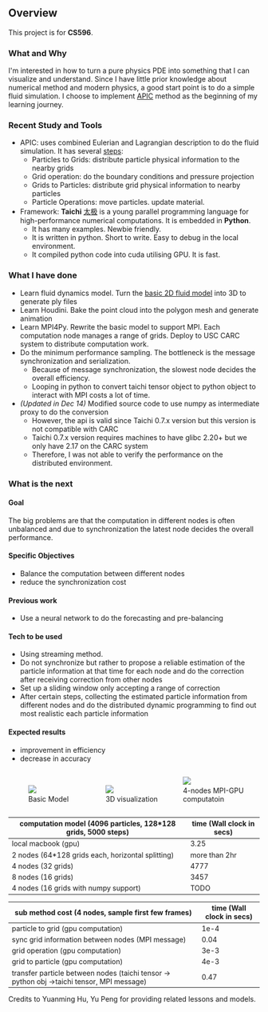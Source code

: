 [comment]: <> (<div align="center">)

[comment]: <> (  <img width="500px" src="https://github.com/taichi-dev/taichi/raw/master/misc/logo.png">)

[comment]: <> (   <h3> <a href="https://docs.taichi.graphics/"> Tutorial </a> | <a href="https://github.com/taichi-dev/taichi/tree/master/python/taichi/examples"> Examples </a> | <a href="https://forum.taichi.graphics/"> Forum </a><!-- | <a href="http://hub.taichi.graphics/"> Playground </a> --></h3>)

[comment]: <> (  <h3> <a href="https://docs.taichi.graphics/"> Documentation </a> | <a href="https://docs.taichi.graphics/zh-Hans/"> 简体中文文档 </a> | <a href="https://docs.taichi.graphics/lang/articles/contribution/contributor_guide"> Contributor Guidelines </a> </h3>)

[comment]: <> (</div>)
## Overview

This project is for **CS596**. 

### What and Why

I'm interested in how to turn a pure physics PDE into something that I can visualize and understand.
Since I have little prior knowledge about numerical method and modern physics,
a good start point is to do a simple fluid simulation. 
I choose to implement [APIC](https://www.math.ucla.edu/~jteran/papers/JSSTS15.pdf) method as the beginning of my learning journey. 

### Recent Study and Tools

* APIC: uses combined Eulerian and Lagrangian description to do the fluid simulation. It has several [steps](https://www.bilibili.com/video/BV1ZK411H7Hc?p=7):
  * Particles to Grids: distribute particle physical information to the nearby grids
  * Grid operation: do the boundary conditions and pressure projection
  * Grids to Particles: distribute grid physical information to nearby particles
  * Particle Operations: move particles. update material.
* Framework: **Taichi** [太极](https://github.com/taichi-dev/taichi/tree/master/python/taichi/examples/simulation) is a young parallel programming language for high-performance numerical computations. It is embedded in **Python**.
  * It has many examples. Newbie friendly.
  * It is written in python. Short to write. Easy to debug in the local environment.
  * It compiled python code into cuda utilising GPU. It is fast.

### What I have done

* Learn fluid dynamics model. Turn the [basic 2D fluid model](https://forum.taichi.graphics/t/0-mls-mpm/1619) into 3D to generate ply files
* Learn Houdini. Bake the point cloud into the polygon mesh and generate animation
* Learn MPI4Py. Rewrite the basic model to support MPI. Each computation node manages a range of grids. Deploy to USC CARC system to distribute computation work.
* Do the minimum performance sampling. The bottleneck is the message synchronization and serialization.
  * Because of message synchronization, the slowest node decides the overall efficiency.
  * Looping in python to convert taichi tensor object to python object to interact with MPI costs a lot of time.
* *(Updated in Dec 14)* Modified source code to use numpy as intermediate proxy to do the conversion
  * However, the api is valid since Taichi 0.7.x version but this version is not compatible with CARC
  * Taichi 0.7.x version requires machines to have glibc 2.20+ but we only have 2.17 on the CARC system
  * Therefore, I was not able to verify the performance on the distributed environment.
### What is the next
#### Goal
The big problems are that the computation in different nodes is often unbalanced and due to synchronization the latest node decides the overall performance.

#### Specific Objectives
* Balance the computation between different nodes
* reduce the synchronization cost

#### Previous work

* Use a neural network to do the forecasting and pre-balancing 


#### Tech to be used
* Using streaming method. 
* Do not synchronize but rather to propose a reliable estimation of the particle information at that time for each node and do the correction after receiving correction from other nodes
* Set up a sliding window only accepting a range of correction
* After certain steps, collecting the estimated particle information from different nodes and do the distributed dynamic programming to find out most realistic each particle information

#### Expected results

* improvement in efficiency
* decrease in accuracy

<div style="display:inline-block; width:30%">
<figure style="width: 100%">
<img src="https://i.imgur.com/vktZ7Am.gif" width="200" />
<figcaption>Basic Model</figcaption>
</figure>
</div> 
<div style="display:inline-block; width: 30%">
<figure  style="width: 100%">
<img src="https://i.imgur.com/2dHhn7R.gif"  width="200"/>
<figcaption>3D visualization</figcaption>
</figure>
</div>
<div style="display:inline-block; width:30%">
<figure  style="width: 100%">
<img src="https://i.imgur.com/IQ20R3n.gif" width="200"/>
<figcaption>4-nodes MPI-GPU computatoin</figcaption>
</figure>
</div>

| computation model (4096 particles, 128*128 grids, 5000 steps) | time (Wall clock in secs) |
| --- | ----------- |
| local macbook (gpu)  | 3.25 |
| 2 nodes (64*128 grids each, horizontal splitting) | more than 2hr |
| 4 nodes (32 grids) | 4777 |
| 8 nodes (16 grids) | 3457 |
| 4 nodes (16 grids with numpy support) | TODO |

| sub method cost (4 nodes, sample first few frames) | time (Wall clock in secs) |
| --- | ----------- |
| particle to grid (gpu computation)  | 1e-4 |
| sync grid information between nodes (MPI message) | 0.04 |
| grid operation (gpu computation) | 3e-3 |
| grid to particle (gpu computation) | 4e-3 |
| transfer particle between nodes (taichi tensor -> python obj ->taichi tensor, MPI message)| 0.47 |

Credits to Yuanming Hu, Yu Peng for providing related lessons and models.
